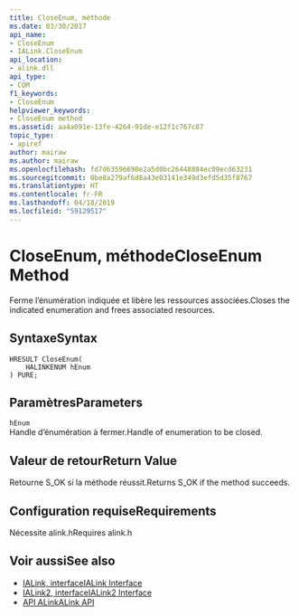 ```yaml
---
title: CloseEnum, méthode
ms.date: 03/30/2017
api_name:
- CloseEnum
- IALink.CloseEnum
api_location:
- alink.dll
api_type:
- COM
f1_keywords:
- CloseEnum
helpviewer_keywords:
- CloseEnum method
ms.assetid: aa4a091e-13fe-4264-91de-e12f1c767c87
topic_type:
- apiref
author: mairaw
ms.author: mairaw
ms.openlocfilehash: fd7d63596690e2a5d0bc26448884ec09ecd63231
ms.sourcegitcommit: 0be8a279af6d8a43e03141e349d3efd5d35f8767
ms.translationtype: HT
ms.contentlocale: fr-FR
ms.lasthandoff: 04/18/2019
ms.locfileid: "59129517"
---
```

# <a name="closeenum-method"></a><span data-ttu-id="65250-102">CloseEnum, méthode</span><span class="sxs-lookup"><span data-stu-id="65250-102">CloseEnum Method</span></span>
<span data-ttu-id="65250-103">Ferme l’énumération indiquée et libère les ressources associées.</span><span class="sxs-lookup"><span data-stu-id="65250-103">Closes the indicated enumeration and frees associated resources.</span></span>  
  
## <a name="syntax"></a><span data-ttu-id="65250-104">Syntaxe</span><span class="sxs-lookup"><span data-stu-id="65250-104">Syntax</span></span>  
  
```  
HRESULT CloseEnum(  
    HALINKENUM hEnum  
) PURE;  
```  
  
## <a name="parameters"></a><span data-ttu-id="65250-105">Paramètres</span><span class="sxs-lookup"><span data-stu-id="65250-105">Parameters</span></span>  
 `hEnum`  
 <span data-ttu-id="65250-106">Handle d’énumération à fermer.</span><span class="sxs-lookup"><span data-stu-id="65250-106">Handle of enumeration to be closed.</span></span>  
  
## <a name="return-value"></a><span data-ttu-id="65250-107">Valeur de retour</span><span class="sxs-lookup"><span data-stu-id="65250-107">Return Value</span></span>  
 <span data-ttu-id="65250-108">Retourne S_OK si la méthode réussit.</span><span class="sxs-lookup"><span data-stu-id="65250-108">Returns S_OK if the method succeeds.</span></span>  
  
## <a name="requirements"></a><span data-ttu-id="65250-109">Configuration requise</span><span class="sxs-lookup"><span data-stu-id="65250-109">Requirements</span></span>  
 <span data-ttu-id="65250-110">Nécessite alink.h</span><span class="sxs-lookup"><span data-stu-id="65250-110">Requires alink.h</span></span>  
  
## <a name="see-also"></a><span data-ttu-id="65250-111">Voir aussi</span><span class="sxs-lookup"><span data-stu-id="65250-111">See also</span></span>

- [<span data-ttu-id="65250-112">IALink, interface</span><span class="sxs-lookup"><span data-stu-id="65250-112">IALink Interface</span></span>](../../../../docs/framework/unmanaged-api/alink/ialink-interface.md)
- [<span data-ttu-id="65250-113">IALink2, interface</span><span class="sxs-lookup"><span data-stu-id="65250-113">IALink2 Interface</span></span>](../../../../docs/framework/unmanaged-api/alink/ialink2-interface.md)
- [<span data-ttu-id="65250-114">API ALink</span><span class="sxs-lookup"><span data-stu-id="65250-114">ALink API</span></span>](../../../../docs/framework/unmanaged-api/alink/index.md)
